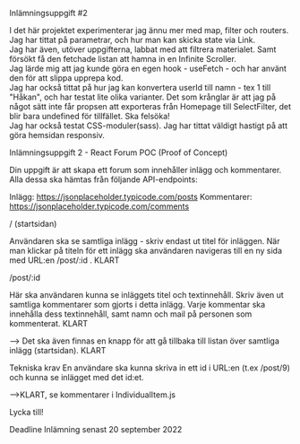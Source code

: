Inlämningsuppgift #2
 <p>I det här projektet experimenterar jag ännu mer med map, filter och routers.
              <br/>
             Jag har tittat på parametrar, och hur man kan skicka state via Link.
             <br/>
             Jag har även, utöver uppgifterna, labbat med att filtrera materialet. Samt försökt få den fetchade listan att hamna in en Infinite Scroller.
            <br/>
             Jag lärde mig att jag kunde göra en egen hook - useFetch - och har använt den för att slippa upprepa kod. 
             <br/>
             Jag har också tittat på hur jag kan konvertera userId till namn - tex 1 till "Håkan", och har testat lite olika varianter. Det som krånglar är att jag på något sätt inte får propsen att exporteras från Homepage till SelectFilter, det blir bara undefined för tillfället. Ska felsöka!
             <br/>
              Jag har också testat CSS-moduler(sass). Jag har tittat väldigt hastigt på att göra hemsidan responsiv.
              

Inlämningsuppgift 2 - React Forum POC (Proof of Concept)

Din uppgift är att skapa ett forum som innehåller inlägg och kommentarer. Alla dessa ska hämtas från följande API-endpoints:

Inlägg: https://jsonplaceholder.typicode.com/posts
Kommentarer: https://jsonplaceholder.typicode.com/comments

/ (startsidan)

Användaren ska se samtliga inlägg - skriv endast ut titel för inläggen.
När man klickar på titeln för ett inlägg ska användaren navigeras till en ny sida med URL:en /post/:id .
KLART

/post/:id

Här ska användaren kunna se inläggets titel och textinnehåll. Skriv även ut samtliga kommentarer som gjorts i detta inlägg. Varje kommentar ska innehålla dess textinnehåll, samt namn och mail på personen som kommenterat.
KLART

-->
Det ska även finnas en knapp för att gå tillbaka till listan över samtliga inlägg (startsidan).
KLART


Tekniska krav
En användare ska kunna skriva in ett id i URL:en (t.ex /post/9) och kunna se inlägget med det id:et.

-->KLART, se kommentarer i IndividualItem.js

Lycka till!

Deadline
Inlämning senast 20 september 2022
